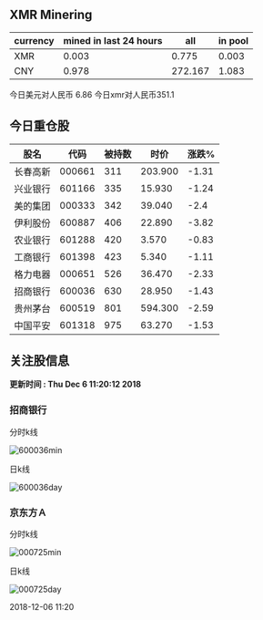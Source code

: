## XMR Minering

|currency|mined in last 24 hours|all|in pool|
|---|---|---|---|
|XMR|0.003|0.775|0.003|
|CNY|0.978|272.167|1.083|

今日美元对人民币 6.86	今日xmr对人民币351.1


## 今日重仓股 

|股名|代码|被持数|时价|涨跌%|
|---|---|---|---|---|
|长春高新|000661|311|203.900|-1.31|
|兴业银行|601166|335|15.930|-1.24|
|美的集团|000333|342|39.040|-2.4|
|伊利股份|600887|406|22.890|-3.82|
|农业银行|601288|420|3.570|-0.83|
|工商银行|601398|423|5.340|-1.11|
|格力电器|000651|526|36.470|-2.33|
|招商银行|600036|630|28.950|-1.43|
|贵州茅台|600519|801|594.300|-2.59|
|中国平安|601318|975|63.270|-1.53|

## 关注股信息
**更新时间 : Thu Dec  6 11:20:12 2018**
### 招商银行 
分时k线

![600036min](http://image.sinajs.cn/newchart/min/n/sh600036.gif)

日k线

![600036day](http://image.sinajs.cn/newchart/daily/n/sh600036.gif)

### 京东方Ａ 
分时k线

![000725min](http://image.sinajs.cn/newchart/min/n/sz000725.gif)

日k线

![000725day](http://image.sinajs.cn/newchart/daily/n/sz000725.gif)

2018-12-06 11:20
